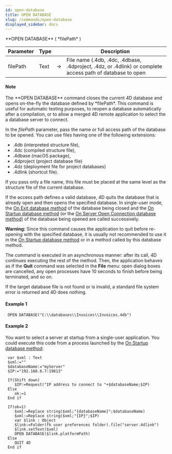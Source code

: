 ```yaml
---
id: open-database
title: OPEN DATABASE
slug: /commands/open-database
displayed_sidebar: docs
---
```


<!--REF #_command_.OPEN DATABASE.Syntax-->**OPEN DATABASE** ( *filePath* )<!-- END REF-->
<!--REF #_command_.OPEN DATABASE.Params-->
| Parameter | Type |  | Description |
| --- | --- | --- | --- |
| filePath | Text | &srarr; | File name (.4db, .4dc, .4dbase, .4dproject, .4dz, or .4dlink) or complete access path of database to open |

<!-- END REF-->

#### Note 

<!--REF #_command_.OPEN DATABASE.Summary-->The **OPEN DATABASE** command closes the current 4D database and opens on-the-fly the database defined by *filePath*.<!-- END REF--> This command is useful for automatic testing purposes, to reopen a database automatically after a compilation, or to allow a merged 4D remote application to select the a database server to connect.

In the *filePath* parameter, pass the name or full access path of the database to be opened. You can use files having one of the following extensions:

* .4db (interpreted structure file),
* .4dc (compiled structure file),
* .4dbase (macOS package),
* .4dproject (project database file)
* .4dz (deployment file for project databases)
* .4dlink (shortcut file).

If you pass only a file name, this file must be placed at the same level as the structure file of the current database.

If the access path defines a valid database, 4D quits the database that is already open and then opens the specified database. In single-user mode, the [On Exit database method](on-exit-database-method.md) of the database being closed and the [On Startup database method](on-startup-database-method.md) (or the [On Server Open Connection database method](on-server-open-connection-database-method.md)) of the database being opened are called successively.

**Warning:** Since this command causes the application to quit before re-opening with the specified database, it is usually not recommended to use it in the [On Startup database method](on-startup-database-method.md) or in a method called by this database method. 

The command is executed in an asynchronous manner: after its call, 4D continues executing the rest of the method. Then, the application behaves as if the **Quit** command was selected in the **File** menu: open dialog boxes are cancelled, any open processes have 10 seconds to finish before being terminated, and so on.

If the target database file is not found or is invalid, a standard file system error is returned and 4D does nothing.

#### Example 1 

```4d
 OPEN DATABASE("C:\\databases\\Invoices\\Invoices.4db")
```

#### Example 2 

You want to select a server at startup from a single-user application. You could execute this code from a process launched by the [On Startup database method](on-startup-database-method.md):

```4d
 var $xml : Text
 $xml:=""
 $databaseName:="myServer"
 $IP:="192.168.6.7:19813"
 
 If(Shift down)
    $IP:=Request("IP address to connect to "+$databaseName;$IP)
 Else
    ok:=1
 End if
 
 If(ok=1)
    $xml:=Replace string($xml;"{databaseName}";$databaseName)
    $xml:=Replace string($xml;"{IP}";$IP)
    var $link : Object
    $link:=Folder(fk user preferences folder).file("server.4dlink")
    $link.setText($xml)
    OPEN DATABASE($link.platformPath)
 Else
    QUIT 4D
 End if
```
